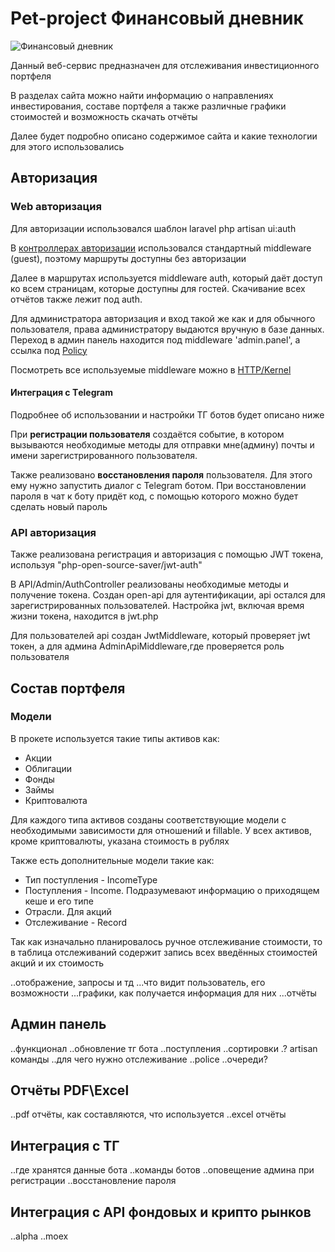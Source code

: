 <h1>Pet-project Финансовый дневник</h1>
<img src="https://encrypted-tbn0.gstatic.com/images?q=tbn:ANd9GcSl9pRnJDzQV1lIeKuv8aPioTDi8E1nbRQv2w&usqp=CAU" alt="Финансовый дневник">
<p>Данный веб-сервис предназначен для отслеживания инвестиционного портфеля</p>

<p>В разделах сайта можно найти информацию о направлениях инвестирования, составе портфеля
а также различные графики стоимостей и возможность скачать отчёты</p>

<p>Далее будет подробно описано содержимое сайта и какие технологии для этого использовались</p>

<h2>Авторизация</h2>

<h3>Web авторизация</h3>
<p>Для авторизации использовался шаблон laravel php artisan ui:auth</p>
<p>В <a href="https://github.com/Kozavochka/Financal-diary/tree/ecdfc57af80b746f0951fbe3248a66cbb8cdb3ef/app/Http/Controllers/Auth">контроллерах авторизации</a> использовался стандартный middleware (guest), поэтому
маршруты доступны без авторизации</p>
<p>Далее в маршрутах используется middleware auth, который даёт доступ ко всем страницам,
которые доступны для гостей. Скачивание всех отчётов также лежит под auth.</p>
<p>Для администратора авторизация и вход такой же как и для обычного пользователя,
права администратору выдаются вручную в базе данных. Переход в админ панель находится
под middleware 'admin.panel', а ссылка под <a href="https://github.com/Kozavochka/Financal-diary/blob/develop/app/Policies/AdminPolicy.php">Policy</a></p>
<p>Посмотреть все используемые middleware можно в <a href="https://github.com/Kozavochka/Financal-diary/blob/bd271dc47d2cdebb454858e1f15937abd6c96a9a/app/Http/Kernel.php">HTTP/Kernel</a></p>

<h4>Интеграция с Тelegram</h4>
<p>Подробнее об использовании и настройки ТГ ботов будет описано ниже</p>
<p>При <b>регистрации пользователя</b> создаётся событие, в котором вызываются необходимые методы
для отправки мне(админу) почты и имени зарегистрированного пользователя.
</p>
<p>Также реализовано <b>восстановления пароля</b> пользователя. Для этого ему нужно запустить диалог с Telegram ботом.
При восстановлении пароля в чат к боту придёт код, с помощью которого можно будет сделать новый пароль</p>

<h3>API авторизация</h3>
<p>Также реализована регистрация и авторизация с помощью JWT токена, используя "php-open-source-saver/jwt-auth"</p>
<p>В API/Admin/AuthController реализованы необходимые методы и получение токена.
Создан open-api для аутентификации, api остался для зарегистрированных пользователей. 
Настройка jwt, включая время жизни токена, находится в jwt.php</p>
<p>Для пользователей api создан JwtMiddleware, который проверяет jwt токен, а для админа AdminApiMiddleware,где проверяется роль пользователя</p>

<h2>Состав портфеля</h2>
<h3>Модели</h3>
<p>В прокете используется такие типы активов как:</p>
<ul>
<li>Акции</li>
<li>Облигации</li>
<li>Фонды</li>
<li>Займы</li>
<li>Криптовалюта</li>
</ul>
<p>Для каждого типа активов созданы соответствующие модели с необходимыми
зависимости для отношений и fillable. У всех активов, кроме криптовалюты, указана
стоимость в рублях</p>
<p>Также есть дополнительные модели такие как:</p>
<ul>
    <li>Тип поступления - IncomeType</li>
    <li>Поступления - Income. Подразумевают информацию о приходящем кеше и его типе</li>
    <li>Отрасли. Для акций</li>
    <li>Отслеживание - Record</li>
</ul>
<p>Так как изначально планировалось ручное отслеживание стоимости, то в таблица 
отслеживаний содержит запись всех введённых стоимостей акций и их стоимость</p>

..отображение, запросы и тд
...что видит пользователь, его возможности
...графики, как получается информация для них
...отчёты
<h2>Админ панель</h2>
..функционал
..обновление тг бота
..поступления
..сортировки
.? artisan команды
..для чего нужно отслеживание
..police
..очереди?
<h2>Отчёты PDF\Excel</h2>
..pdf отчёты, как составляются, что используется
..excel отчёты
<h2>Интеграция с ТГ</h2>
..где хранятся данные бота
..команды ботов
..оповещение админа при регистрации
..восстановление пароля
<h2>Интеграция с API фондовых и крипто рынков</h2>
..alpha
..moex
